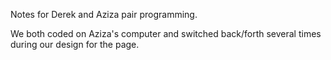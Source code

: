 Notes for Derek and Aziza pair programming.

We both coded on Aziza's computer and switched back/forth several times during our design for the page.  

